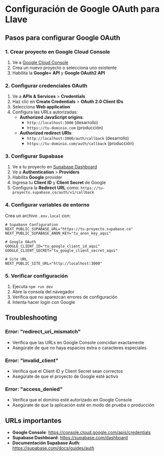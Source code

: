 # Configuración de Google OAuth para Llave

## Pasos para configurar Google OAuth

### 1. Crear proyecto en Google Cloud Console

1. Ve a [Google Cloud Console](https://console.cloud.google.com/)
2. Crea un nuevo proyecto o selecciona uno existente
3. Habilita la **Google+ API** y **Google OAuth2 API**

### 2. Configurar credenciales OAuth

1. Ve a **APIs & Services** > **Credentials**
2. Haz clic en **Create Credentials** > **OAuth 2.0 Client IDs**
3. Selecciona **Web application**
4. Configura las URLs autorizadas:
   - **Authorized JavaScript origins**: 
     - `http://localhost:3000` (desarrollo)
     - `https://tu-dominio.com` (producción)
   - **Authorized redirect URIs**:
     - `http://localhost:3000/auth/callback` (desarrollo)
     - `https://tu-dominio.com/auth/callback` (producción)

### 3. Configurar Supabase

1. Ve a tu proyecto en [Supabase Dashboard](https://supabase.com/dashboard)
2. Ve a **Authentication** > **Providers**
3. Habilita **Google** provider
4. Ingresa tu **Client ID** y **Client Secret** de Google
5. Configura la **Redirect URL** como: `https://tu-proyecto.supabase.co/auth/v1/callback`

### 4. Configurar variables de entorno

Crea un archivo `.env.local` con:

```env
# Supabase Configuration
NEXT_PUBLIC_SUPABASE_URL="https://tu-proyecto.supabase.co"
NEXT_PUBLIC_SUPABASE_ANON_KEY="tu_anon_key_aqui"

# Google OAuth
GOOGLE_CLIENT_ID="tu_google_client_id_aqui"
GOOGLE_CLIENT_SECRET="tu_google_client_secret_aqui"

# Site URL
NEXT_PUBLIC_SITE_URL="http://localhost:3000"
```

### 5. Verificar configuración

1. Ejecuta `npm run dev`
2. Abre la consola del navegador
3. Verifica que no aparezcan errores de configuración
4. Intenta hacer login con Google

## Troubleshooting

### Error: "redirect_uri_mismatch"
- Verifica que las URLs en Google Console coincidan exactamente
- Asegúrate de que no haya espacios extra o caracteres especiales

### Error: "invalid_client"
- Verifica que el Client ID y Client Secret sean correctos
- Asegúrate de que el proyecto de Google esté activo

### Error: "access_denied"
- Verifica que el dominio esté autorizado en Google Console
- Asegúrate de que la aplicación esté en modo de prueba o producción

## URLs importantes

- **Google Console**: https://console.cloud.google.com/apis/credentials
- **Supabase Dashboard**: https://supabase.com/dashboard
- **Documentación Supabase Auth**: https://supabase.com/docs/guides/auth
